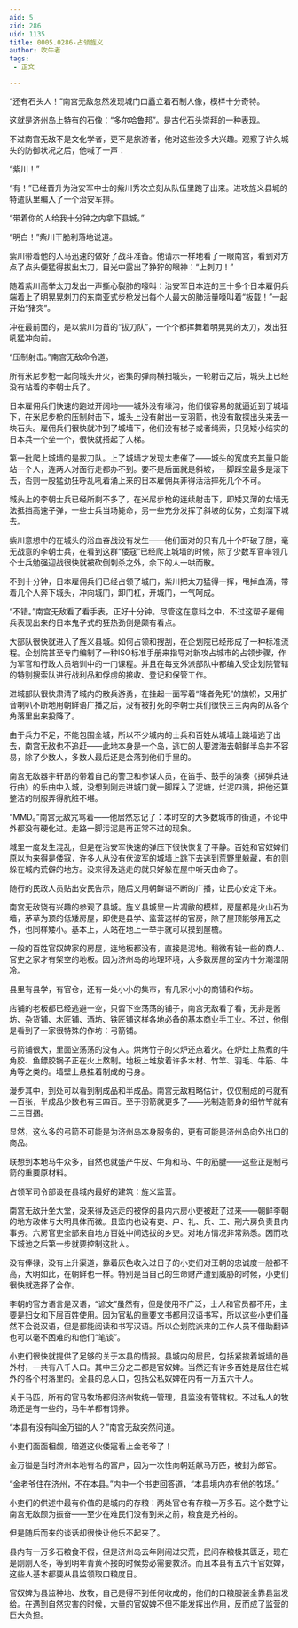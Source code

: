 ```yaml
---
aid: 5
zid: 286
uid: 1135
title: 0005.0286-占领旌义
author: 吹牛者
tags: 
 - 正文

---
```




  “还有石头人！”南宫无敌忽然发现城门口矗立着石制人像，模样十分奇特。

  这就是济州岛上特有的石像：“多尔哈鲁邦”。是古代石头崇拜的一种表现。

  不过南宫无敌不是文化学者，更不是旅游者，他对这些没多大兴趣。观察了许久城头的防御状况之后，他喊了一声：

  “紫川！”

  “有！”已经晋升为治安军中士的紫川秀次立刻从队伍里跑了出来。进攻旌义县城的特遣队里编入了一个治安军排。

  “带着你的人给我十分钟之内拿下县城。”

  “明白！”紫川干脆利落地说道。

  紫川带着他的人马迅速的做好了战斗准备。他请示一样地看了一眼南宫，看到对方点了点头便猛得拔出太刀，目光中露出了狰狞的眼神：“上刺刀！”

  随着紫川高举太刀发出一声撕心裂肺的嚎叫：治安军日本连的三十多个日本雇佣兵端着上了明晃晃刺刀的东南亚式步枪发出每个人最大的肺活量嚎叫着“板载！”一起开始“猪突”。

  冲在最前面的，是以紫川为首的“拔刀队”，一个个都挥舞着明晃晃的太刀，发出狂吼猛冲向前。

  “压制射击。”南宫无敌命令道。

  所有米尼步枪一起向城头开火，密集的弹雨横扫城头，一轮射击之后，城头上已经没有站着的李朝士兵了。

  日本雇佣兵们快速的跑过开阔地——城外没有壕沟，他们很容易的就逼近到了城墙下，在米尼步枪的压制射击下，城头上没有射出一支羽箭，也没有敢探出头来丢一块石头。雇佣兵们很快就冲到了城墙下，他们没有梯子或者绳索，只见矮小结实的日本兵一个垒一个，很快就搭起了人梯。

  第一批爬上城墙的是拔刀队。上了城墙才发现太悲催了——城头的宽度充其量只能站一个人，连两人对面行走都办不到。要不是后面就是斜坡，一脚踩空最多是滚下去，否则一股猛劲狂呼乱吼着涌上来的日本雇佣兵非得活活摔死几个不可。

  城头上的李朝士兵已经所剩不多了，在米尼步枪的连续射击下，即矮又薄的女墙无法抵挡高速子弹，一些士兵当场毙命，另一些充分发挥了斜坡的优势，立刻溜下城去。

  紫川意想中的在城头的浴血奋战没有发生——他们面对的只有几十个吓破了胆，毫无战意的李朝士兵，在看到这群“倭寇”已经爬上城墙的时候，除了少数军官率领几个士兵勉强迎战很快就被砍倒刺杀之外，余下的人一哄而散。

  不到十分钟，日本雇佣兵们已经占领了城门，紫川把太刀猛得一挥，甩掉血滴，带着几个人奔下城头，冲向城门，卸门杠，开城门，一气呵成。

  “不错。”南宫无敌看了看手表，正好十分钟。尽管这在意料之中，不过这帮子雇佣兵表现出来的日本鬼子式的狂热劲倒是颇有看点。

  大部队很快就进入了旌义县城。如何占领和搜刮，在企划院已经形成了一种标准流程。企划院甚至专门编制了一种ISO标准手册来指导对新攻占城市的占领步骤，作为军官和行政人员培训中的一门课程。并且在每支外派部队中都编入受企划院管辖的特别搜索队进行战利品和俘虏的接收、登记和保管工作。

  进城部队很快肃清了城内的散兵游勇，在挂起一面写着“降者免死”的旗帜，又用扩音喇叭不断地用朝鲜语广播之后，没有被打死的李朝士兵们很快三三两两的从各个角落里出来投降了。

  由于兵力不足，不能包围全城，所以不少城内的士兵和百姓从城墙上跳墙逃了出去，南宫无敌也不追赶——此地本身是一个岛，逃亡的人要渡海去朝鲜半岛并不容易，除了少数人，多数人最后还是会落到他们手里的。

  南宫无敌器宇轩昂的带着自己的警卫和参谋人员，在笛手、鼓手的演奏《掷弹兵进行曲》的乐曲中入城，没想到刚走进城门就一脚踩入了泥塘，烂泥四溅，把他还算整洁的制服弄得肮脏不堪。

  “MMD。”南宫无敌咒骂着——他居然忘记了：本时空的大多数城市的街道，不论中外都没有硬化过。走路一脚污泥是再正常不过的现象。

  城里一度发生混乱，但是在治安军快速的弹压下很快恢复了平静。百姓和官奴婢们原以为来得是倭寇，许多人从没有伏波军的城墙上跳下去逃到荒野里躲藏，有的则躲在城内荒僻的地方。没来得及逃走的就只好躲在屋中听天由命了。

  随行的民政人员贴出安民告示，随后又用朝鲜语不断的广播，让民心安定下来。

  南宫无敌饶有兴趣的参观了县城。旌义县城里一片凋敝的模样，房屋都是火山石为墙，茅草为顶的低矮房屋，即使是县学、监营这样的官房，除了屋顶能够用瓦之外，也同样矮小。基本上，人站在地上一举手就可以摸到屋檐。

  一般的百姓官奴婢家的房屋，连地板都没有，直接是泥地。稍微有钱一些的商人、官吏之家才有架空的地板。因为济州岛的地理环境，大多数房屋的室内十分潮湿阴冷。

  县里有县学，有官仓，还有一处小小的集市，有几家小小的商铺和作坊。

  店铺的老板都已经逃避一空，只留下空荡荡的铺子，南宫无敌看了看，无非是酱坊、杂货铺、木匠铺、酒坊、铁匠铺这样各地必备的基本商业手工业。不过，他倒是看到了一家很特殊的作坊：弓箭铺。

  弓箭铺很大，里面空荡荡的没有人。烘烤竹子的火炉还点着火。在炉灶上熬煮的牛角胶、鱼鳔胶锅子正在火上熬制。地板上堆放着许多木材、竹竿、羽毛、牛筋、牛角等之类的。墙壁上悬挂着制成的弓身。

  漫步其中，到处可以看到制成品和半成品。南宫无敌粗略估计，仅仅制成的弓就有一百张，半成品少数也有三四百。至于羽箭就更多了——光制造箭身的细竹竿就有二三百捆。

  显然，这么多的弓箭不可能是为济州岛本身服务的，更有可能是济州岛向外出口的商品。

  联想到本地马牛众多，自然也就盛产牛皮、牛角和马、牛的筋腱——这些正是制弓箭的重要原材料。

  占领军司令部设在县城内最好的建筑：旌义监营。

  南宫无敌升坐大堂，没来得及逃走的被俘的县内六房小吏被赶了过来——朝鲜李朝的地方政体与大明具体而微。县监内也设有吏、户、礼、兵、工、刑六房负责县内事务。六房官吏全部来自地方百姓中间选拔的乡吏。对地方情况非常熟悉。因而攻下城池之后第一步就要控制这批人。

  没有俸禄，没有上升渠道，靠着灰色收入过日子的小吏们对王朝的忠诚度一般都不高，大明如此，在朝鲜也一样。特别是当自己的生命财产遭到威胁的时候，小吏们很快就选择了合作。

  李朝的官方语言是汉语，“谚文”虽然有，但是使用不广泛，士人和官员都不用，主要是妇女和下层百姓使用。因为官私的重要文书都用汉语书写，所以这些小吏们虽然不会说汉语，但是都能阅读和书写汉语。所以企划院派来的工作人员不借助翻译也可以毫不困难的和他们“笔谈”。

  小吏们很快就提供了足够的关于本县的情报。县城内的居民，包括紧挨着城墙的邑外村，一共有八千人口。其中三分之二都是官奴婢。当然还有许多百姓是居住在城外的各个村落里的。全县的总人口，包括公私奴婢在内有一万五六千人。

  关于马匹，所有的官马牧场都归济州牧统一管理，县监没有管辖权。不过私人的牧场还是有一些的，马牛羊都有饲养。

  “本县有没有叫金万镒的人？”南宫无敌突然问道。

  小吏们面面相觑，暗道这伙倭寇看上金老爷了！

  金万镒是当时济州本地有名的富户，因为一次性向朝廷献马万匹，被封为郎官。

  “金老爷住在济州，不在本县。”内中一个书吏回答道，“本县境内亦有他的牧场。”

  小吏们的供述中最有价值的是城内的存粮：两处官仓有存粮一万多石。这个数字让南宫无敌颇为振奋——至少在难民们没有到来之前，粮食是充裕的。

  但是随后而来的谈话却很快让他乐不起来了。

  县内有一万多石粮食不假，但是济州岛去年刚闹过灾荒，民间存粮极其匮乏，现在是刚刚入冬，等到明年青黄不接的时候势必需要救济。而且本县有五六千官奴婢，这些人基本都要从县监领取口粮度日。

  官奴婢为县监种地、放牧，自己是得不到任何收成的，他们的口粮服装全靠县监发给。在遇到自然灾害的时候，大量的官奴婢不但不能发挥出作用，反而成了监营的巨大负担。


